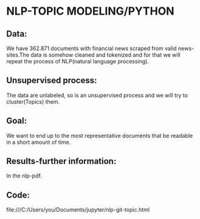 # NLP-TOPIC MODELING/PYTHON

Data:
-----
We have 362.871 documents with financial news scraped from valid news-sites.The data is somehow cleaned and tokenized and for that we will repeat the process of NLP(natural language processing).

Unsupervised process:
---------------------
The data are unlabeled, so is an unsupervised process and we will try to cluster(Topics) them.

Goal:
-----
We want to end up to the most representative documents that be readable in a short amount of time.

Results-further information:
----------------------------
In the nlp-pdf.

Code:
-----
file:///C:/Users/you/Documents/jupyter/nlp-git-topic.html

